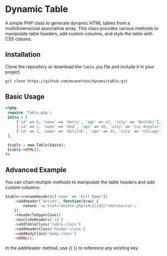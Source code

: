 # Dynamic Table
A simple PHP class to generate dynamic HTML tables from a multidimensional associative array. This class provides various methods to manipulate table headers, add custom columns, and style the table with CSS classes.

## Installation

Clone the repository or download the `Table.php` file and include it in your project.

```bash
git clone https://github.com/mvanetten/dynamictable.git
```
## Basic Usage
```php
<?php
 require 'Table.php';
 $data = [
     ['id' => 0, 'name' => 'Henry', 'age' => 42, 'city' => 'Boulder'],
     ['id' => 1, 'name' => 'Ned', 'age' => 40, 'city' => 'Los Angeles'],
     ['id' => 2, 'name' => 'Delilah', 'age' => 43, 'city' => 'Chicago'],
 ];
 
 $table = new Table($data);
 $table->HTML();
?>
```

## Advanced Example
You can chain multiple methods to manipulate the table headers and add custom columns:

```php
$table->renameHeaders(['name' => 'Full Name'])
    ->addHeader('Action', function($row) {
        return '<a href="delete.php?id={{id}}">Delete</a>';
    })
    ->headerToUpperCase()
    ->excludeHeaders('id')
    ->addTableClass('table-class')
    ->addHeaderClass('header-class')
    ->addBodyClass('body-class')
    ->HTML();
```
In the addHeader method, use {{ }} to reference any existing key.
